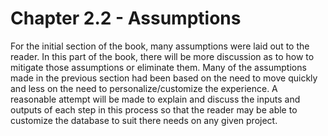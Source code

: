 # Chapter 2.2 - Assumptions

For the initial section of the book, many assumptions were laid out to  the reader. In this part of the book, there will be more discussion as to how to mitigate those assumptions or eliminate them. Many of the  assumptions made in the previous section had been based on the need to move quickly and less on the need to personalize/customize the  experience. A reasonable attempt will be made to explain and discuss the inputs and outputs of each step in this process so that the reader may  be able to customize the database to suit there needs on any given project.
